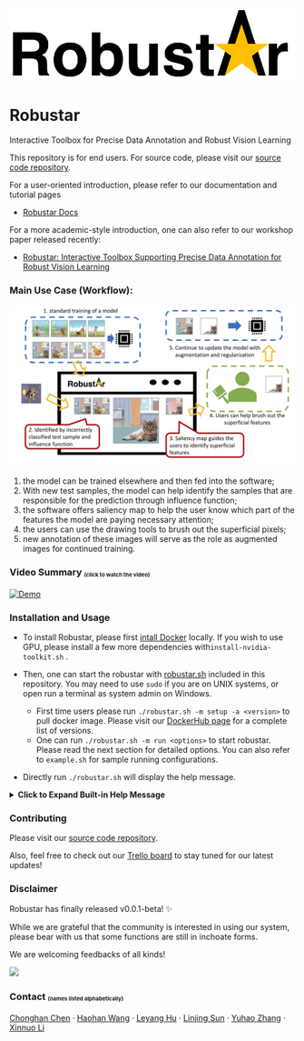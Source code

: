 ![Logo](readme_support/logo_long.png "logo")

# Robustar
Interactive Toolbox for Precise Data Annotation and Robust Vision Learning

This repository is for end users. For source code, please visit our [source code repository](https://github.com/HaohanWang/Robustar_implementation). 

For a user-oriented introduction, please refer to our documentation and tutorial pages
   - [Robustar Docs](https://haohanwang.github.io/Robustar/)

For a more academic-style introduction, one can also refer to our workshop paper released recently: 
   - [Robustar: Interactive Toolbox Supporting Precise Data Annotation for Robust Vision Learning](https://arxiv.org/abs/2207.08944)

### Main Use Case (Workflow): 

![workflow](readme_support/RobustarFunction.png "workflow")

1.	the model can be trained elsewhere and then fed into the software; 
2.	With new test samples, the model can help identify the samples that are responsible for the prediction through influence function; 
3.	the software offers saliency map to help the user know which part of the features the model are paying necessary attention; 
4.	the users can use the drawing tools to brush out the superficial pixels; 
5.	new annotation of these images will serve as the role as augmented images for continued training.

### Video Summary <sub><sup><sub>(click to watch the video)</sub></sup></sub>

[![Demo](https://img.youtube.com/vi/Ezo_dtxZkEk/hqdefault.jpg)](https://youtu.be/Ezo_dtxZkEk)

### Installation and Usage

- To install Robustar, please first [intall Docker](https://docs.docker.com/engine/install/) locally. If you wish to use GPU, please install a few more dependencies with`install-nvidia-toolkit.sh` .
- Then, one can start the robustar with [robustar.sh](https://github.com/HaohanWang/Robustar/blob/main/robustar.sh?raw=1) included in this repository.  You may need to use `sudo` if you are on UNIX systems, or open run a terminal as system admin on Windows.

  - First time users please run `./robustar.sh -m setup -a <version>` to pull docker image. Please visit our [DockerHub page](https://hub.docker.com/repository/docker/paulcccccch/robustar) for a complete list of versions.
  - One can run `./robustar.sh -m run <options>` to start robustar. Please read the next section for detailed options. You can also refer to `example.sh` for sample running configurations.

- Directly run `./robustar.sh` will display the help message. 

<details>
  <summary><b>Click to Expand Built-in Help Message</b></summary>

  > Help documentation for robustar.
> 
> Basic usage: robustar -m [command] [options]
> 
> [command] can be one of the following: setup, run.
> 
> setup will prepare and pull the docker image, and create a new container for it.
> 
> run will start to run the system.
> 
> Command line switches [options] are optional. The following switches are recognized.  
> -p  --Sets the value for the port docker forwards to. Default is 8000.  
> -a  --Sets the value for the tag of the image. Default is latest.  
> -n  --Sets the value for the name of the docker container. Default is robustar.  
> -t  --Sets the path of training images folder. Currently only supports the PyTorch DataLoader folder structure as following  
> -----images/  
> ----------dogs/  
> ---------------1.png  
> ---------------2.png  
> ----------cats/  
> ---------------adc.png  
> ---------------eqx.png  
> -e  --Sets the path of testing images folder. Currently only supports the PyTorch DataLoader folder structure  
> -i  --Sets the path of the calculation result of the influence function.  
> -c  --Sets the path of model check points folder.  
> -o  --Sets the path of configuration file. Default is configs.json.  
> -h  --Displays this help message. No further functions are performed.  

</details>



### Contributing

Please visit our [source code repository](https://github.com/HaohanWang/Robustar_implementation). 

Also, feel free to check out our [Trello board](https://trello.com/b/7xCpD30K/robustar) to stay tuned for our latest updates!



### Disclaimer

Robustar has finally released v0.0.1-beta! :sparkles:

While we are grateful that the community is interested in using our system, please bear with us that some functions are still in inchoate forms. 

We are welcoming feedbacks of all kinds! 

![](https://komarev.com/ghpvc/?username=HaohanWang&label=Visit+Counts)

### Contact  <sub><sup><sub>(names listed alphabetically)</sup></sub></sup>

[Chonghan Chen](https://github.com/PaulCCCCCCH)
&middot; 
[Haohan Wang](http://www.cs.cmu.edu/~haohanw/) 
&middot; 
[Leyang Hu](mailto:leonleyanghu@gmail.com)
&middot; 
[Linjing Sun](https://github.com/scyls)
&middot; 
[Yuhao Zhang](mailto:yhao.zhang98@gmail.com)
&middot; 
[Xinnuo Li](mailto:monistoday@gmail.com)
